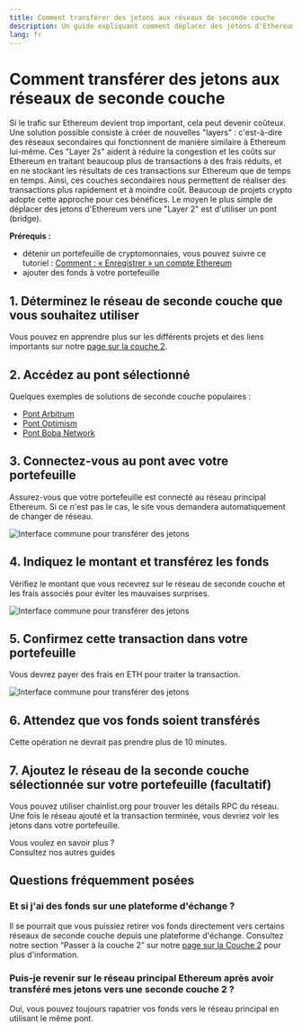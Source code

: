 ```yaml
---
title: Comment transférer des jetons aux réseaux de seconde couche
description: Un guide expliquant comment déplacer des jetons d'Ethereum vers la couche Layer 2 à l'aide d'un pont (ou bridge).
lang: fr
---
```


# Comment transférer des jetons aux réseaux de seconde couche

Si le trafic sur Ethereum devient trop important, cela peut devenir coûteux. Une solution possible consiste à créer de nouvelles "layers" : c'est-à-dire des réseaux secondaires qui fonctionnent de manière similaire à Ethereum lui-même. Ces "Layer 2s" aident à réduire la congestion et les coûts sur Ethereum en traitant beaucoup plus de transactions à des frais réduits, et en ne stockant les résultats de ces transactions sur Ethereum que de temps en temps. Ainsi, ces couches secondaires nous permettent de réaliser des transactions plus rapidement et à moindre coût. Beaucoup de projets crypto adopte cette approche pour ces bénéfices. Le moyen le plus simple de déplacer des jetons d'Ethereum vers une "Layer 2" est d'utiliser un pont (bridge).

**Prérequis :**

- détenir un portefeuille de cryptomonnaies, vous pouvez suivre ce tutoriel : [Comment : « Enregistrer » un compte Ethereum](/guides/how-to-create-an-ethereum-account/)
- ajouter des fonds à votre portefeuille

## 1. Déterminez le réseau de seconde couche que vous souhaitez utiliser

Vous pouvez en apprendre plus sur les différents projets et des liens importants sur notre [page sur la couche 2](/layer-2/).

## 2. Accédez au pont sélectionné

Quelques exemples de solutions de seconde couche populaires :

- [Pont Arbitrum](https://bridge.arbitrum.io/?l2ChainId=42161)
- [Pont Optimism](https://app.optimism.io/bridge/deposit)
- [Pont Boba Network](https://gateway.boba.network/)

## 3. Connectez-vous au pont avec votre portefeuille

Assurez-vous que votre portefeuille est connecté au réseau principal Ethereum. Si ce n'est pas le cas, le site vous demandera automatiquement de changer de réseau.

![Interface commune pour transférer des jetons](./bridge1.png)

## 4. Indiquez le montant et transférez les fonds

Vérifiez le montant que vous recevrez sur le réseau de seconde couche et les frais associés pour éviter les mauvaises surprises.

![Interface commune pour transférer des jetons](./bridge2.png)

## 5. Confirmez cette transaction dans votre portefeuille

Vous devrez payer des frais en ETH pour traiter la transaction.

![Interface commune pour transférer des jetons](./bridge3.png)

## 6. Attendez que vos fonds soient transférés

Cette opération ne devrait pas prendre plus de 10 minutes.

## 7. Ajoutez le réseau de la seconde couche sélectionnée sur votre portefeuille (facultatif)

Vous pouvez utiliser chainlist.org pour trouver les détails RPC du réseau. Une fois le réseau ajouté et la transaction terminée, vous devriez voir les jetons dans votre portefeuille.
<br />

<InfoBanner shouldSpaceBetween emoji=":eyes:">
  <div>Vous voulez en savoir plus ?</div>
  <ButtonLink to="/guides/">
    Consultez nos autres guides
  </ButtonLink>
</InfoBanner>

## Questions fréquemment posées

### Et si j'ai des fonds sur une plateforme d'échange ?

Il se pourrait que vous puissiez retirer vos fonds directement vers certains réseaux de seconde couche depuis une plateforme d'échange. Consultez notre section “Passer à la couche 2” sur notre [page sur la Couche 2](/layer-2/) pour plus d'information.

### Puis-je revenir sur le réseau principal Ethereum après avoir transféré mes jetons vers une seconde couche 2 ?

Oui, vous pouvez toujours rapatrier vos fonds vers le réseau principal en utilisant le même pont.
